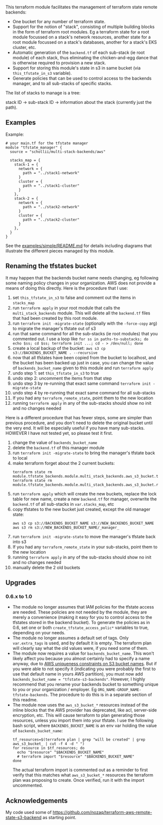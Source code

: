 This terraform module facilitates the management of terraform state remote
backends:

- One bucket for any number of terraform state.
- Support for the notion of "stack", consisting of multiple building blocks
  in the form of terraform root modules. Eg a terraform state for a root
  module focussed on a stack's network resources, another state for a root
  module focussed on a stack's databases, another for a stack's EKS cluster,
  etc.
- Automatic generation of the `backend.tf` of each sub-stack (ie root module) of each
  stack, thus eliminating the chicken-and-egg dance that is otherwise
  required to provision a new stack.
- Support for storing this module's state in s3 in same bucket (via
  `this_tfstate_in_s3` variable).
- Generate policies that can be used to control access to the backends
  manager, and to all sub-stacks of specific stacks.

The list of stacks to manage is a tree:

stack ID -> sub-stack ID -> information about the stack (currently just
the path).

## Examples

Example:

```hcl
# your main.tf for the tfstate manager
module "tfstate_manager" {
  source = "schollii/multi-stack-backends/aws"

  stacks_map = {
    stack-1 = {
      network = {
        path = "../stack1-network"
      }
      cluster = {
        path = "../stack1-cluster"
      }
    },
    stack-2 = {
      network = {
        path = "../stack2-network"
      }
      cluster = {
        path = "../stack2-cluster"
      }
    },
  }
}
```

See the [examples/simple/README.md](examples/simple/README.md) for details
including diagrams that illustrate the different pieces managed by this
module.

## Renaming the tfstates bucket

It may happen that the backends bucket name needs changing, eg following some naming policy
changes in your organization. AWS does not provide a means of doing this directly.
Here is the procedure that I use:

1. set `this_tfstate_in_s3` to false and comment out the items in `stacks_map`
2. run `terraform apply` in your root module that calls the `multi_stack_backends` module. This will
   delete all the `backend.tf` files that had been created by this root module.
3. run `terraform init -migrate-state` (optionally with the `-force-copy` arg) to migrate the
   manager's tfstate out of s3
4. run that same command for all the sub-stacks (ie root modules) that you commented out. I use a
   loop
   like `for ss in paths-to-substacks; do echo $ss; cd $ss; terraform init ...; cd - > /dev/null; done`
5. create a local backup of the bucket: `aws s3 cp s3://BACKENDS_BUCKET_NAME . --recursive`
6. now that all tfstates have been copied from the bucket to localhost, and the bucket has been
   backed up just in case, you can change the value of `backends_bucket_name` given to this module
   and run `terraform apply`
7. undo step 1: set `this_tfstate_in_s3` to true
8. undo step 2: uncomment the items from that step
9. undo step 3 by re-running that exact same command `terraform init -migrate-state`
10. undo step 4 by re-running that exact same command for all sub-stacks
11. If you had any `terraform_remote_state`, point them to the new location
12. running `terraform apply` in any of the sub-stacks should show no init and no changes needed

Here is a different procedure that has fewer steps, some are simpler than previous procedure, and
you don't need to delete the original bucket until the very end. It will be especially useful if you
have many sub-stacks. HOWEVER I have not tested yet, so please test it first.

1. change the value of `backends_bucket_name`
2. delete the `backend.tf` of this manager module
3. run `terraform init -migrate-state` to bring the manager's tfstate back to local
4. make terraform forget about the 2 current buckets:
   ```
   terraform state rm module.tfstate_backends.module.multi_stack_backends.aws_s3_bucket.tfstate_backends
   terraform state rm module.tfstate_backends.module.multi_stack_backends.aws_s3_bucket.replica
   ```
5. run `terraform apply` which will create the new buckets, replace the lock table for new name,
   create a new `backend.tf` for manager, overwrite the `backend.tf` of all sub-stacks
   in `var.stacks_map`, etc
6. copy tfstates to the new bucket just created, except the old manager state:
   ```
   aws s3 cp s3://BACKENDS_BUCKET_NAME s3://NEW_BACKENDS_BUCKET_NAME
   aws s3 rm s3://NEW_BACKENDS_BUCKET_NAME/_manager_
   ```
7. run `terraform init -migrate-state` to move the manager's tfstate back into s3
8. If you had any `terraform_remote_state` in your sub-stacks, point them to the new location
9. running `terraform apply` in any of the sub-stacks should show no init and no changes needed
10. manually delete the 2 old buckets

## Upgrades

### 0.6.x to 1.0

- The module no longer assumes that IAM policies for the tfstate access are needed. These policies
  are not needed by the module, they are merely a convenience (making it easy for you to control
  access to the tfstates stored in the backend bucket). To generate the policies as in 0.6, set one
  or both `create_tfstate_access_polic*` variables to true, depending on your needs.
- The module no longer assumes a default set of tags. Only `var.extra_tags` is used, and 
  by default it is empty. The terraform plan will clearly say what the old values were, if you
  need some of them. 
- The module now requires a value for `backends_bucket_name`. This won't likely affect you because
  you almost certainly had to specify a name anyway, due
  to [AWS uniqueness constraints on S3 bucket names](https://docs.aws.amazon.com/AmazonS3/latest/userguide/bucketnamingrules.html).
  But if you were able to not specify it (indicating you were probably the first to use that default
  name in yours AWS partition), you must now add `backends_bucket_name = "tfstate-s3-backends"`.
  However, I highly recommend that you rename your backends bucket to something unique to you or
  your organization / employer. Eg `ORG_NAME-GROUP_NAME-tfstate-backends`. The procedure to do this
  is in a separate section of this readme.
- The module now uses the `aws_s3_bucket_*` resources instead of the inline blocks that the AWS
  provider has deprecated, like acl, server-side encryption, etc. This will cause terraform to
  plan generating those resources, unless you import them into your tfstate. I use the following
  bash script, where `BACKENDS_BUCKET_NAME` is an env var holding the value
  of `backends_bucket_name`:
  ```
  tf_resources=$(terraform plan | grep "will be created" | grep aws_s3_bucket_ | cut -f 4 -d " ")
  for resource in $tf_resources; do
    echo "$resource" "$BACKENDS_BUCKET_NAME"  
    # terraform import "$resource" "$BACKENDS_BUCKET_NAME"
  done
  ```
  The actual terraform import is commented out as a reminder to first verify that this matches
  what `aws_s3_bucket_*` resources the terraform plan was proposing to create. Once verified,
  run it with the import uncommented.

## Acknowledgements

My code used some of https://github.com/nozaq/terraform-aws-remote-state-s3-backend as starting
point. 

